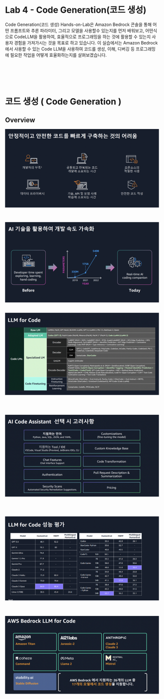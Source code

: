 # Lab 4 - Code Generation(코드 생성)

Code Generation(코드 생성) Hands-on-Lab은 Amazon Bedrock 콘솔을 통해 어떤 프롬프트와 추론 파라미터, 그리고 모델을 사용할수 있는지를 먼저 배워보고,
어떤식으로 CodeLLM을 활용하여, 효율적으로 프로그래밍을 하는 것에 활용할 수 있는지 사용자 경험을 가져가시는 것을 목표로 하고 있습니다.
이 실습에서는 Amazon Bedrock에서 사용할 수 있는 Code LLM을 사용하여 코드를 생성, 이해, 디버깅 등 프로그래밍에 필요한 작업을 어떻게 효율화하는지를 살펴보겠습니다.


<BR><BR><BR><BR>
# 코드 생성 ( Code Generation )
## Overview
![alt text](images/aimage-1.png)

<BR>

![alt text](images/aimage-2.png)
<BR><BR>

![alt text](images/aimage-6.png)

<BR>
<BR>

![alt text](images/aimage-5.png)

<BR><BR>

![alt text](images/aimage-7.png)
<BR><BR><BR>



![alt text](images/aimage-4.png)

